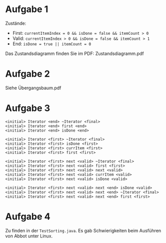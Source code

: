 Aufgabe 1
==

Zustände:

  * First: ```currentItemIndex = 0 && isDone = false && itemCount > 0```
  * Valid: ```currentItemIndex > 0 && isDone = false && itemCount > 1```
  * End: ```isDone = true || itemCount = 0```

Das Zustandsdiagramm finden Sie im PDF: Zustandsdiagramm.pdf

Aufgabe 2
==

Siehe Übergangsbaum.pdf

Aufgabe 3
==

```
<initial> Iterator <end> ~Iterator <final>
<initial> Iterator <end> first <end>
<initial> Iterator <end> isDone <end>

<initial> Iterator <first> ~Iterator <final>
<initial> Iterator <first> isDone <first>
<initial> Iterator <first> currItem <first>
<initial> Iterator <first> first <first>

<initial> Iterator <first> next <valid> ~Iterator <final>
<initial> Iterator <first> next <valid> first <first>
<initial> Iterator <first> next <valid> next <valid>
<initial> Iterator <first> next <valid> currItem <valid>
<initial> Iterator <first> next <valid> isDone <valid>

<initial> Iterator <first> next <valid> next <end> isDone <valid>
<initial> Iterator <first> next <valid> next <end> ~Iterator <final>
<initial> Iterator <first> next <valid> next <end> first <first>
```

Aufgabe 4
==

Zu finden in der ```TestSorting.java```. Es gab Schwierigkeiten beim Ausführen
von Abbot unter Linux.

